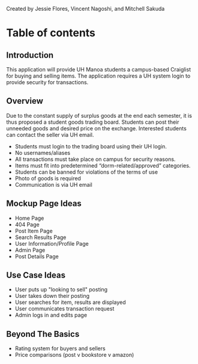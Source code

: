 Created by Jessie Flores, Vincent Nagoshi, and Mitchell Sakuda

# Table of contents

## Introduction

This application will provide UH Manoa students a campus-based Craiglist for buying and selling items. The application requires a UH system login to provide security for transactions. 

## Overview

Due to the constant supply of surplus goods at the end each semester, it is thus proposed a student goods trading board. Students can post their unneeded goods and desired price on the exchange. Interested students can contact the seller via UH email.
* Students must login to the trading board using their UH login.
* No usernames/aliases
* All transactions must take place on campus for security reasons.
* Items must fit into predetermined “dorm-related/approved” categories.
* Students can be banned for violations of the terms of use
* Photo of goods is required
* Communication is via UH email

## Mockup Page Ideas
* Home Page
* 404 Page
* Post Item Page
* Search Results Page
* User Information/Profile Page
* Admin Page
* Post Details Page

## Use Case Ideas
* User puts up "looking to sell" posting
* User takes down their posting
* User searches for item, results are displayed
* User communicates transaction request
* Admin logs in and edits page

## Beyond The Basics
* Rating system for buyers and sellers
* Price comparisons (post v bookstore v amazon)
